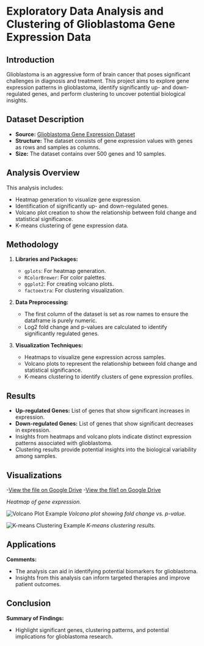# Exploratory Data Analysis and Clustering of Glioblastoma Gene Expression Data

## Introduction
Glioblastoma is an aggressive form of brain cancer that poses significant challenges in diagnosis and treatment. This project aims to explore gene expression patterns in glioblastoma, identify significantly up- and down-regulated genes, and perform clustering to uncover potential biological insights.

## Dataset Description
- **Source:** [Glioblastoma Gene Expression Dataset](https://raw.githubusercontent.com/HackBio-Internship/public_datasets/main/Cancer2024/glioblastoma.csv)
- **Structure:** The dataset consists of gene expression values with genes as rows and samples as columns.
- **Size:** The dataset contains over 500 genes and 10 samples.

## Analysis Overview
This analysis includes:
- Heatmap generation to visualize gene expression.
- Identification of significantly up- and down-regulated genes.
- Volcano plot creation to show the relationship between fold change and statistical significance.
- K-means clustering of gene expression data.

## Methodology
1. **Libraries and Packages:**
   - `gplots`: For heatmap generation.
   - `RColorBrewer`: For color palettes.
   - `ggplot2`: For creating volcano plots.
   - `factoextra`: For clustering visualization.

2. **Data Preprocessing:**
   - The first column of the dataset is set as row names to ensure the dataframe is purely numeric.
   - Log2 fold change and p-values are calculated to identify significantly regulated genes.

3. **Visualization Techniques:**
   - Heatmaps to visualize gene expression across samples.
   - Volcano plots to represent the relationship between fold change and statistical significance.
   - K-means clustering to identify clusters of gene expression profiles.

## Results
- **Up-regulated Genes:** List of genes that show significant increases in expression.
- **Down-regulated Genes:** List of genes that show significant decreases in expression.
- Insights from heatmaps and volcano plots indicate distinct expression patterns associated with glioblastoma.
- Clustering results provide potential insights into the biological variability among samples.

## Visualizations
-[View the file on Google Drive](https://drive.google.com/file/d/1vqwJ-eliiM7oFZt1ViDf9kAFlhnQbOZd/view?usp=sharing)
-[View the file1 on Google Drive](https://drive.google.com/file/d/1H0pmS1woRRgZ9oJt9aAXwhshaWlufzgM/view?usp=sharing)

*Heatmap of gene expression.*

![Volcano Plot Example](path/to/volcano_plot.png)
*Volcano plot showing fold change vs. p-value.*

![K-means Clustering Example](path/to/clustering.png)
*K-means clustering results.*


## Applications

**Comments:**
- The analysis can aid in identifying potential biomarkers for glioblastoma.
- Insights from this analysis can inform targeted therapies and improve patient outcomes.

## Conclusion

**Summary of Findings:**
- Highlight significant genes, clustering patterns, and potential implications for glioblastoma research.
